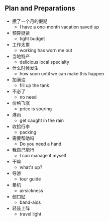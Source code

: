 ## Plan and Preparations

* 攒了一个月的假期
  * I have a one-month vacation saved up
* 预算挺紧
  * tight budget
* 工作太累
  * working has worn me out
* 当地特产
  * delicious local specialty
* 什么时候发生
  * how soon until we can make this happen
* 加满油
  * fill up the tank
* 不必了
  * no need
* 价格飞涨
  * price is souring
* 淋雨
  * get caught in the rain
* 收拾行李
  * packing
* 需要帮助吗
  * Do you need a hand
* 我自己能行
  * I can manage it myself
* 干嘛
  * what's up?
* 导游
  * tour guide
* 晕机
  * airsickness
* 创口贴
  * band-aids
* 轻装上阵
  * travel light